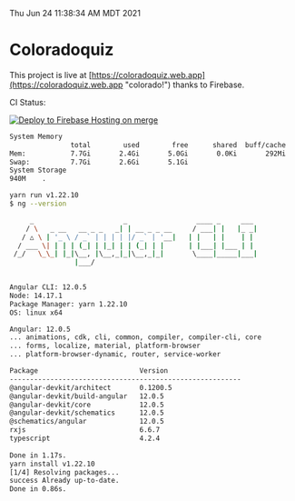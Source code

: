 Thu Jun 24 11:38:34 AM MDT 2021

# Coloradoquiz


This project is live at [https://coloradoquiz.web.app](https://coloradoquiz.web.app "colorado!") thanks to Firebase.

CI Status: 

[![Deploy to Firebase Hosting on merge](https://github.com/teamkushal/coloradoquiz/actions/workflows/firebase-hosting-merge.yml/badge.svg)](https://github.com/teamkushal/coloradoquiz/actions/workflows/firebase-hosting-merge.yml)

```bash
System Memory
               total        used        free      shared  buff/cache   available
Mem:           7.7Gi       2.4Gi       5.0Gi       0.0Ki       292Mi       5.0Gi
Swap:          7.7Gi       2.6Gi       5.1Gi
System Storage
940M	.
```
```bash
yarn run v1.22.10
$ ng --version

     _                      _                 ____ _     ___
    / \   _ __   __ _ _   _| | __ _ _ __     / ___| |   |_ _|
   / △ \ | '_ \ / _` | | | | |/ _` | '__|   | |   | |    | |
  / ___ \| | | | (_| | |_| | | (_| | |      | |___| |___ | |
 /_/   \_\_| |_|\__, |\__,_|_|\__,_|_|       \____|_____|___|
                |___/
    

Angular CLI: 12.0.5
Node: 14.17.1
Package Manager: yarn 1.22.10
OS: linux x64

Angular: 12.0.5
... animations, cdk, cli, common, compiler, compiler-cli, core
... forms, localize, material, platform-browser
... platform-browser-dynamic, router, service-worker

Package                         Version
---------------------------------------------------------
@angular-devkit/architect       0.1200.5
@angular-devkit/build-angular   12.0.5
@angular-devkit/core            12.0.5
@angular-devkit/schematics      12.0.5
@schematics/angular             12.0.5
rxjs                            6.6.7
typescript                      4.2.4
    
Done in 1.17s.
yarn install v1.22.10
[1/4] Resolving packages...
success Already up-to-date.
Done in 0.86s.
```
